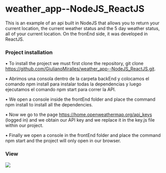 # weather_app--NodeJS_ReactJS
This is an example of an api built in NodeJS that allows you to return your current location, the current weather status and the 5 day weather status, all of your current location. On the fronEnd side, it was developed in ReactJS.

### Project installation
• To install the project we must first clone the repository, git clone https://github.com/GiulianoMiralles/weather_app--NodeJS_ReactJS.git.

• Abrimos una consola dentro de la carpeta backEnd y colocamos el comando npm install para instalar todas la dependencias y luego ejecutamos el comando npm start para correr la API.

• We open a console inside the frontEnd folder and place the command npm install to install all the dependencies.

• Now we go to the page https://home.openweathermap.org/api_keys (logged in) and we obtain our API key and we replace it in the key.js file within our project.

• Finally we open a console in the frontEnd folder and place the command npm start and the project will only open in our browser.
 
 
 ### View
 
  <img src="https://imgur.com/LFAkPFY.png"/>
